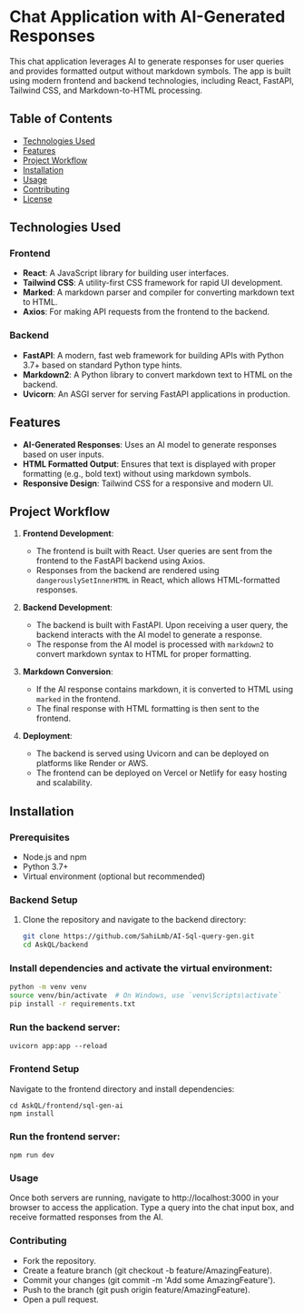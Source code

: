 # Chat Application with AI-Generated Responses

This chat application leverages AI to generate responses for user queries and provides formatted output without markdown symbols. The app is built using modern frontend and backend technologies, including React, FastAPI, Tailwind CSS, and Markdown-to-HTML processing.

## Table of Contents
- [Technologies Used](#technologies-used)
- [Features](#features)
- [Project Workflow](#project-workflow)
- [Installation](#installation)
- [Usage](#usage)
- [Contributing](#contributing)
- [License](#license)

## Technologies Used

### Frontend
- **React**: A JavaScript library for building user interfaces.
- **Tailwind CSS**: A utility-first CSS framework for rapid UI development.
- **Marked**: A markdown parser and compiler for converting markdown text to HTML.
- **Axios**: For making API requests from the frontend to the backend.

### Backend
- **FastAPI**: A modern, fast web framework for building APIs with Python 3.7+ based on standard Python type hints.
- **Markdown2**: A Python library to convert markdown text to HTML on the backend.
- **Uvicorn**: An ASGI server for serving FastAPI applications in production.

## Features
- **AI-Generated Responses**: Uses an AI model to generate responses based on user inputs.
- **HTML Formatted Output**: Ensures that text is displayed with proper formatting (e.g., bold text) without using markdown symbols.
- **Responsive Design**: Tailwind CSS for a responsive and modern UI.

## Project Workflow

1. **Frontend Development**:
   - The frontend is built with React. User queries are sent from the frontend to the FastAPI backend using Axios.
   - Responses from the backend are rendered using `dangerouslySetInnerHTML` in React, which allows HTML-formatted responses.

2. **Backend Development**:
   - The backend is built with FastAPI. Upon receiving a user query, the backend interacts with the AI model to generate a response.
   - The response from the AI model is processed with `markdown2` to convert markdown syntax to HTML for proper formatting.

3. **Markdown Conversion**:
   - If the AI response contains markdown, it is converted to HTML using `marked` in the frontend.
   - The final response with HTML formatting is then sent to the frontend.

4. **Deployment**:
   - The backend is served using Uvicorn and can be deployed on platforms like Render or AWS.
   - The frontend can be deployed on Vercel or Netlify for easy hosting and scalability.

## Installation

### Prerequisites
- Node.js and npm
- Python 3.7+
- Virtual environment (optional but recommended)

### Backend Setup
1. Clone the repository and navigate to the backend directory:
   ```bash
   git clone https://github.com/SahiLmb/AI-Sql-query-gen.git
   cd AskQL/backend

### Install dependencies and activate the virtual environment:
```bash
python -m venv venv
source venv/bin/activate  # On Windows, use `venv\Scripts\activate`
pip install -r requirements.txt
```
### Run the backend server:
```
uvicorn app:app --reload
```

### Frontend Setup
Navigate to the frontend directory and install dependencies:
```
cd AskQL/frontend/sql-gen-ai
npm install
```
### Run the frontend server:
```
npm run dev
```

### Usage
Once both servers are running, navigate to http://localhost:3000 in your browser to access the application.
Type a query into the chat input box, and receive formatted responses from the AI.

### Contributing
- Fork the repository.
- Create a feature branch (git checkout -b feature/AmazingFeature).
- Commit your changes (git commit -m 'Add some AmazingFeature').
- Push to the branch (git push origin feature/AmazingFeature).
- Open a pull request.



